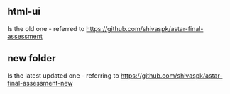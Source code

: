 
## html-ui
Is the old one - referred to https://github.com/shivaspk/astar-final-assessment

## new folder
Is the latest updated one - referring to https://github.com/shivaspk/astar-final-assessment-new

